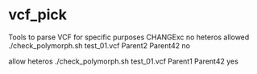 # vcf_pick
Tools to parse VCF for specific purposes
CHANGExc
no heteros allowed
./check_polymorph.sh test_01.vcf Parent2 Parent42 no

allow heteros
./check_polymorph.sh test_01.vcf Parent1 Parent42 yes
